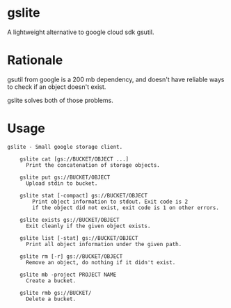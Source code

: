 # gslite

A lightweight alternative to google cloud sdk gsutil.

# Rationale

gsutil from google is a 200 mb dependency, and doesn't have reliable ways to
check if an object doesn't exist.

gslite solves both of those problems.

# Usage

```
gslite - Small google storage client.

	gslite cat [gs://BUCKET/OBJECT ...]
	  Print the concatenation of storage objects.

	gslite put gs://BUCKET/OBJECT
	  Upload stdin to bucket.

	gslite stat [-compact] gs://BUCKET/OBJECT
		Print object information to stdout. Exit code is 2
		if the object did not exist, exit code is 1 on other errors.

	gslite exists gs://BUCKET/OBJECT
	  Exit cleanly if the given object exists.

	gslite list [-stat] gs://BUCKET/OBJECT
	  Print all object information under the given path.

	gslite rm [-r] gs://BUCKET/OBJECT
	  Remove an object, do nothing if it didn't exist.

	gslite mb -project PROJECT NAME
	  Create a bucket.

	gslite rmb gs://BUCKET/
	  Delete a bucket.

```